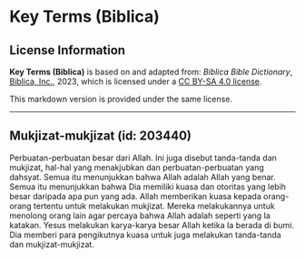 # Key Terms (Biblica)

## License Information

**Key Terms (Biblica)** is based on and adapted from: _Biblica Bible Dictionary_, [Biblica, Inc.](https://www.biblica.com/), 2023, which is licensed under a [CC BY-SA 4.0 license](https://creativecommons.org/licenses/by-sa/4.0/legalcode.en).

This markdown version is provided under the same license.



--------------------------------

## Mukjizat-mukjizat (id: 203440)

Perbuatan\-perbuatan besar dari Allah. Ini juga disebut tanda\-tanda dan mukjizat, hal\-hal yang menakjubkan dan perbuatan\-perbuatan yang dahsyat. Semua itu menunjukkan bahwa Allah adalah Allah yang benar. Semua itu menunjukkan bahwa Dia memiliki kuasa dan otoritas yang lebih besar daripada apa pun yang ada. Allah memberikan kuasa kepada orang\-orang tertentu untuk melakukan mukjizat. Mereka melakukannya untuk menolong orang lain agar percaya bahwa Allah adalah seperti yang Ia katakan. Yesus melakukan karya\-karya besar Allah ketika Ia berada di bumi. Dia memberi para pengikutnya kuasa untuk juga melakukan tanda\-tanda dan mukjizat\-mukjizat.


